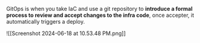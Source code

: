 GitOps is when you take IaC and use a git repository to **introduce a formal process to review and accept changes to the infra code**, once accepter, it automatically triggers a deploy.

![[Screenshot 2024-06-18 at 10.53.48 PM.png]]

